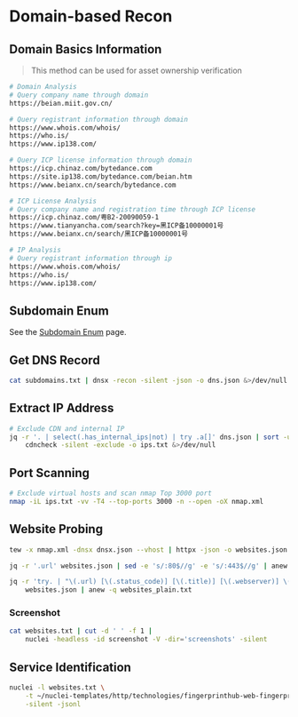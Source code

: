 # Domain-based Recon

## Domain Basics Information

> This method can be used for asset ownership verification

```bash
# Domain Analysis
# Query company name through domain
https://beian.miit.gov.cn/

# Query registrant information through domain
https://www.whois.com/whois/
https://who.is/
https://www.ip138.com/

# Query ICP license information through domain
https://icp.chinaz.com/bytedance.com
https://site.ip138.com/bytedance.com/beian.htm
https://www.beianx.cn/search/bytedance.com

# ICP License Analysis
# Query company name and registration time through ICP license
https://icp.chinaz.com/粤B2-20090059-1
https://www.tianyancha.com/search?key=黑ICP备10000001号
https://www.beianx.cn/search/黑ICP备10000001号

# IP Analysis
# Query registrant information through ip
https://www.whois.com/whois/
https://who.is/
https://www.ip138.com/
```

## Subdomain Enum

See the [Subdomain Enum](subdomain-enumeration.md) page.

## Get DNS Record

```bash
cat subdomains.txt | dnsx -recon -silent -json -o dns.json &>/dev/null
```

## Extract IP Address

```bash
# Exclude CDN and internal IP
jq -r '. | select(.has_internal_ips|not) | try .a[]' dns.json | sort -u | 
    cdncheck -silent -exclude -o ips.txt &>/dev/null
```

## Port Scanning

```bash
# Exclude virtual hosts and scan nmap Top 3000 port
nmap -iL ips.txt -vv -T4 --top-ports 3000 -n --open -oX nmap.xml
```

## Website Probing

```bash
tew -x nmap.xml -dnsx dnsx.json --vhost | httpx -json -o websites.json

jq -r '.url' websites.json | sed -e 's/:80$//g' -e 's/:443$//g' | anew -q websites.txt

jq -r 'try. | "\(.url) [\(.status_code)] [\(.title)] [\(.webserver)] \(.tech)"' \
    websites.json | anew -q websites_plain.txt
```

### Screenshot

```bash
cat websites.txt | cut -d ' ' -f 1 |
    nuclei -headless -id screenshot -V -dir='screenshots' -silent
```

## Service Identification

```bash
nuclei -l websites.txt \
    -t ~/nuclei-templates/http/technologies/fingerprinthub-web-fingerprints.yaml \
    -silent -jsonl
```
